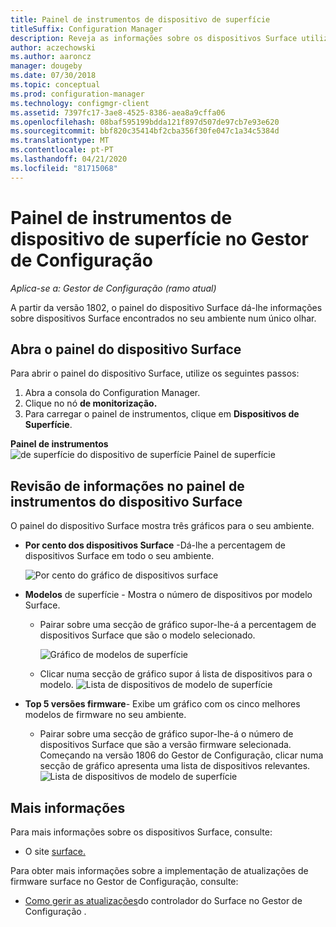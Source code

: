 ```yaml
---
title: Painel de instrumentos de dispositivo de superfície
titleSuffix: Configuration Manager
description: Reveja as informações sobre os dispositivos Surface utilizando o painel de instrumentos.
author: aczechowski
ms.author: aaroncz
manager: dougeby
ms.date: 07/30/2018
ms.topic: conceptual
ms.prod: configuration-manager
ms.technology: configmgr-client
ms.assetid: 7397fc17-3ae8-4525-8386-aea8a9cffa06
ms.openlocfilehash: 08baf595199bdda121f897d507de97cb7e93e620
ms.sourcegitcommit: bbf820c35414bf2cba356f30fe047c1a34c5384d
ms.translationtype: MT
ms.contentlocale: pt-PT
ms.lasthandoff: 04/21/2020
ms.locfileid: "81715068"
---
```

# <a name="surface-device-dashboard-in-configuration-manager"></a>Painel de instrumentos de dispositivo de superfície no Gestor de Configuração

*Aplica-se a: Gestor de Configuração (ramo atual)*

A partir da versão 1802, o painel do dispositivo Surface dá-lhe informações sobre dispositivos Surface encontrados no seu ambiente num único olhar. <!--1355788-->

## <a name="open-the-surface-device-dashboard"></a>Abra o painel do dispositivo Surface

Para abrir o painel do dispositivo Surface, utilize os seguintes passos: 

1. Abra a consola do Configuration Manager. 
2. Clique no nó **de monitorização.** 
3. Para carregar o painel de instrumentos, clique em **Dispositivos de Superfície**.

**Painel de instrumentos**
![de superfície do dispositivo de superfície Painel de superfície](media/Surface-device-dashboard.PNG)



## <a name="reviewing-information-in-the-surface-device-dashboard"></a>Revisão de informações no painel de instrumentos do dispositivo Surface

O painel do dispositivo Surface mostra três gráficos para o seu ambiente. 

- **Por cento dos dispositivos Surface** -Dá-lhe a percentagem de dispositivos Surface em todo o seu ambiente.

    ![Por cento do gráfico de dispositivos surface](media/Percent-Surface-Devices.PNG)
- **Modelos** de superfície - Mostra o número de dispositivos por modelo Surface. 
  - Pairar sobre uma secção de gráfico supor-lhe-á a percentagem de dispositivos Surface que são o modelo selecionado. 

       ![Gráfico de modelos de superfície](media/Surface-Models-Hover.PNG)
  - Clicar numa secção de gráfico supor á lista de dispositivos para o modelo. 
      ![Lista de dispositivos de modelo de superfície](media/Surface-Model-Device-List.PNG)

- **Top 5 versões firmware**- Exibe um gráfico com os cinco melhores modelos de firmware no seu ambiente. 
  - Pairar sobre uma secção de gráfico supor-lhe-á o número de dispositivos Surface que são a versão firmware selecionada. Começando na versão 1806 do Gestor de Configuração, clicar numa secção de gráfico apresenta uma lista de dispositivos relevantes. <!--1358654-->
     ![Lista de dispositivos de modelo de superfície](media/Surface-Firmware-Hover.PNG)


## <a name="more-information"></a>Mais informações

Para mais informações sobre os dispositivos Surface, consulte:
- O site [surface.]( https://go.microsoft.com/fwlink/?linkid=861998)

Para obter mais informações sobre a implementação de atualizações de firmware surface no Gestor de Configuração, consulte:
- [Como gerir as atualizações]( https://support.microsoft.com/help/4098906)do controlador do Surface no Gestor de Configuração .




